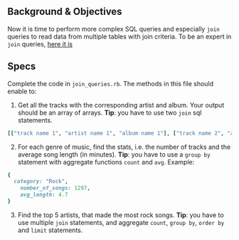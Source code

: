 ## Background & Objectives
Now it is time to perform more complex SQL queries and especially `join` queries to read data from multiple tables with join criteria. To be an expert in `join` queries, [here it is](http://www.w3schools.com/sql/sql_join.asp)

## Specs 

Complete the code in `join_queries.rb`. The methods in this file should enable to:

1. Get all the tracks with the corresponding artist and album. Your output should be an array of arrays. **Tip**: you have to use two `join` sql statements.

```ruby
[["track name 1", "artist name 1", "album name 1"], ["track name 2", "artist name 2", "album name 2"]]
```

2. For each genre of music, find the stats, i.e. the number of tracks and the average song length (in minutes). **Tip**: you have to use a `group by` statement with aggregate 	functions ``count`` and ``avg``. Example: 

```ruby
{
  category: "Rock",
	number_of_songs: 1297,
	avg_length: 4.7
}
```

3. Find the top 5 artists, that made the most rock songs. **Tip**: you have to use multiple `join` statements, and aggregate `count`, `group by`, `order by` and `limit` statements.

